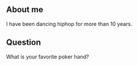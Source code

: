 
## About me 

I have been dancing hiphop for more than 10 years.

## Question

What is your favorite poker hand?